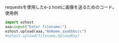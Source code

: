 requestsを使用したe-z.hostに画像を送るためのコード。<br>
使用例
```py
import ezhost
aaa=input("Enter filename:")
ezhost.upload(aaa,"NoName_aaabbbccc")
#ezhost.upload(filename,UploadKey)
```
